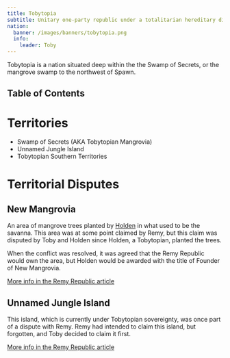 ```yaml
---
title: Tobytopia
subtitle: Unitary one-party republic under a totalitarian hereditary dictatorship
nation:
  banner: /images/banners/tobytopia.png
  info:
    leader: Toby
---
```


Tobytopia is a nation situated deep within the the Swamp of Secrets, or the mangrove swamp
to the northwest of Spawn.

## Table of Contents


# Territories
- Swamp of Secrets (AKA Tobytopian Mangrovia)
- Unnamed Jungle Island
- Tobytopian Southern Territories

# Territorial Disputes

## New Mangrovia
An area of mangrove trees planted by [Holden](./holden) in what used to be the savanna.
This area was at some point claimed by Remy, but this claim was disputed by Toby and
Holden since Holden, a Tobytopian, planted the trees.

When the conflict was resolved, it was agreed that the Remy Republic would own the area,
but Holden would be awarded with the title of Founder of New Mangrovia.

[More info in the Remy Republic article](./remy_republic#the-great-mangrove-war)

## Unnamed Jungle Island
This island, which is currently under Tobytopian sovereignty, was once part of a
dispute with Remy. Remy had intended to claim this island, but forgotten, and Toby
decided to claim it first.

[More info in the Remy Republic article](./remy_republic#jungle-island-incident)